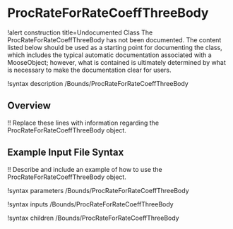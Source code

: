 # ProcRateForRateCoeffThreeBody

!alert construction title=Undocumented Class
The ProcRateForRateCoeffThreeBody has not been documented. The content listed below should be used as a starting point for
documenting the class, which includes the typical automatic documentation associated with a
MooseObject; however, what is contained is ultimately determined by what is necessary to make the
documentation clear for users.

!syntax description /Bounds/ProcRateForRateCoeffThreeBody

## Overview

!! Replace these lines with information regarding the ProcRateForRateCoeffThreeBody object.

## Example Input File Syntax

!! Describe and include an example of how to use the ProcRateForRateCoeffThreeBody object.

!syntax parameters /Bounds/ProcRateForRateCoeffThreeBody

!syntax inputs /Bounds/ProcRateForRateCoeffThreeBody

!syntax children /Bounds/ProcRateForRateCoeffThreeBody
